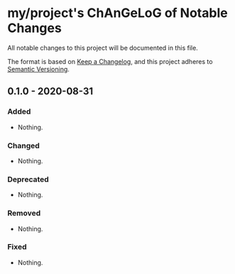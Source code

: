 # my/project's ChAnGeLoG of Notable Changes

All notable changes to this project will be documented in this file.

The format is based on [Keep a Changelog](https://keepachangelog.com/en/1.0.0/),
and this project adheres to [Semantic Versioning](https://semver.org/spec/v2.0.0.html).

## 0.1.0 - 2020-08-31

### Added

- Nothing.

### Changed

- Nothing.

### Deprecated

- Nothing.

### Removed

- Nothing.

### Fixed

- Nothing.

